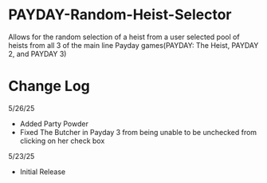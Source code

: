 # PAYDAY-Random-Heist-Selector
Allows for the random selection of a heist from a user selected pool of heists from all 3 of the main line Payday games(PAYDAY: The Heist, PAYDAY 2, and PAYDAY 3)
# Change Log
5/26/25
- Added Party Powder
- Fixed The Butcher in Payday 3 from being unable to be unchecked from clicking on her check box

5/23/25
- Initial Release
